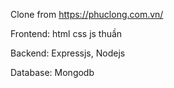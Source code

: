 Clone from https://phuclong.com.vn/

Frontend: html css js thuần

Backend: Expressjs, Nodejs

Database: Mongodb
